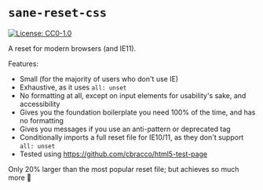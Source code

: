 # `sane-reset-css`

[![License: CC0-1.0](https://img.shields.io/badge/License-CC0%201.0-lightgrey.svg)](http://creativecommons.org/publicdomain/zero/1.0/)

A reset for modern browsers (and IE11).

Features:

- Small (for the majority of users who don't use IE)
- Exhaustive, as it uses `all: unset`
- No formatting at all, except on input elements
  for usability's sake, and accessibility
- Gives you the foundation boilerplate you need
  100% of the time, and has no formatting
- Gives you messages if you use an anti-pattern
  or deprecated tag
- Conditionally imports a full reset file for
  IE10/11, as they don't support `all: unset`
- Tested using https://github.com/cbracco/html5-test-page

Only 20% larger than the most popular reset file;
but achieves so much more 🌈
